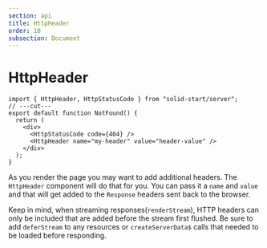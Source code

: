 ```yaml
---
section: api
title: HttpHeader
order: 10
subsection: Document
---
```


# HttpHeader

```tsx twoslash
import { HttpHeader, HttpStatusCode } from "solid-start/server";
// ---cut---
export default function NotFound() {
  return (
    <div>
      <HttpStatusCode code={404} />
      <HttpHeader name="my-header" value="header-value" />
    </div>
  );
}
```

As you render the page you may want to add additional headers. The `HttpHeader` component will do that for you. You can pass it a `name` and `value` and that will get added to the `Response` headers sent back to the browser.

Keep in mind, when streaming responses(`renderStream`), HTTP headers can only be included that are added before the stream first flushed. Be sure to add `deferStream` to any resources or `createServerData$` calls that needed to be loaded before responding.